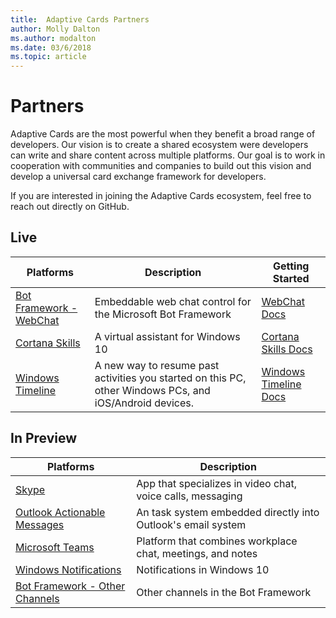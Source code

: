 ```yaml
---
title:  Adaptive Cards Partners
author: Molly Dalton 
ms.author: modalton
ms.date: 03/6/2018
ms.topic: article
---
```


# Partners 

Adaptive Cards are the most powerful when they benefit a broad range of developers. Our vision is to create a shared ecosystem were developers can write and share content across multiple platforms. Our goal is to work in cooperation with communities and companies to build out this vision and develop a universal card exchange framework for developers.


If you are interested in joining the Adaptive Cards ecosystem, feel free to reach out directly on GitHub.

## Live

Platforms | Description | Getting Started
--------|-------|-------|
[Bot Framework - WebChat](https://github.com/Microsoft/BotFramework-WebChat)  | Embeddable web chat control for the Microsoft Bot Framework | [WebChat Docs](https://docs.microsoft.com/en-us/adaptive-cards/get-started/bots)
[Cortana Skills](https://techcommunity.microsoft.com/t5/Cortana-Skills-Kit-Blog/Cortana-Skills-now-support-Adaptive-Cards/ba-p/160122)  | A virtual assistant for Windows 10 | [Cortana Skills Docs](https://docs.microsoft.com/en-us/adaptive-cards/get-started/bots)
[Windows Timeline](https://blogs.windows.com/windowsexperience/2017/12/19/announcing-windows-10-insider-preview-build-17063-pc/) | A new way to resume past activities you started on this PC, other Windows PCs, and iOS/Android devices. | [Windows Timeline Docs](https://docs.microsoft.com/en-us/adaptive-cards/get-started/windows)

## In Preview

Platforms | Description 
--------|-------|
[Skype](https://www.skype.com/en/)  | App that specializes in video chat, voice calls, messaging 
[Outlook Actionable Messages](https://docs.microsoft.com/en-us/outlook/actionable-messages/card-reference)  | An task system embedded directly into Outlook's email system
[Microsoft Teams](https://products.office.com/en-US/microsoft-teams/group-chat-software)  | Platform that combines workplace chat, meetings, and notes
[Windows Notifications](https://docs.microsoft.com/en-us/windows/uwp/design/shell/tiles-and-notifications/adaptive-interactive-toasts)  | Notifications in Windows 10
[Bot Framework - Other Channels](https://dev.botframework.com/)  | Other channels in the Bot Framework 


